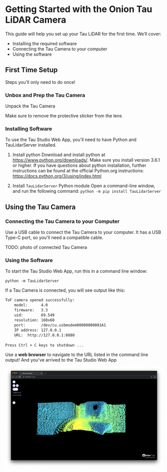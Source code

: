 # Getting Started with the Onion Tau LiDAR Camera

This guide will help you set up your Tau LiDAR for the first time. We’ll cover:

* Installing the required software
* Connecting the Tau Camera to your computer
* Using the software

## First Time Setup

Steps you'll only need to do once!

### Unbox and Prep the Tau Camera

Unpack the Tau Camera

Make sure to remove the protective sticker from the lens

### Installing Software

To use the Tau Studio Web App, you'll need to have Python and TauLidarServer installed.

1. Install python
Download and install python at https://www.python.org/downloads/. Make sure you install version 3.6.1 or higher. If you
have questions about python installation, further instructions can be found at the official Python.org instructions: https://docs.python.org/3/using/index.html

2. Install `TauLidarServer` Python module
Open a command-line window, and run the following command:
`python -m pip install TauLidarServer`

## Using the Tau Camera

### Connecting the Tau Camera to your Computer

Use a USB cable to connect the Tau Camera to your computer. It has a USB Type-C port, so you'll need a compatible cable.

TODO: photo of connected Tau Camera

### Using the Software

To start the Tau Studio Web App, run this in a command line window:

```
python -m TauLidarServer
```

If a Tau Camera is connected, you will see output like this:

```
ToF camera opened successfully:
    model:      4.0
    firmware:   3.3
    uid:        69.549
    resolution: 160x60
    port:       /dev/cu.usbmodem00000000001A1
    IP address: 127.0.0.1
    URL:  http://127.0.0.1:8080

Press Ctrl + C keys to shutdown ...
```

Use a **web browser** to navigate to the URL listed in the command line output! And you've arrived to the Tau Studio Web App

![Onion Tau Studio Web App](img/onion-tau-studio-00.png)
